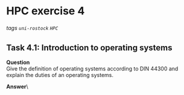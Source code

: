 # HPC exercise 4
###### tags `uni-rostock` `HPC`

## Task 4.1: Introduction to operating systems
**Question**\
Give the definition of operating systems according to DIN 44300 and explain the duties of an operating systems.

**Answer**\
